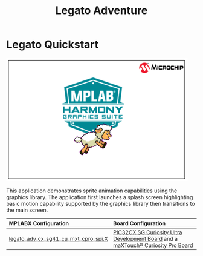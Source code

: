 ﻿---
parent: Example Applications
title: Legato Adventure
nav_order: 3
---

# Legato Quickstart

![](./../../images/legato_adventure.png)

This application demonstrates sprite animation capabilities using the graphics library. The application first launches a splash screen highlighting basic motion capability supported by the graphics library then transitions to the main screen.

|MPLABX Configuration|Board Configuration|
|:-------------------|:------------------|
|[legato\_adv\_cx\_sg41\_cu\_mxt\_cpro\_spi.X](./firmware/legato_adv_cx_sg41_cu_mxt_cpro_spi.X/readme.md)| [PIC32CX SG Curiosity Ultra Development Board](https://www.microchip.com/en-us/development-tool/ev06x38a) and a [maXTouch® Curiosity Pro Board](https://www.microchip.com/Developmenttools/ProductDetails/AC320007) |



